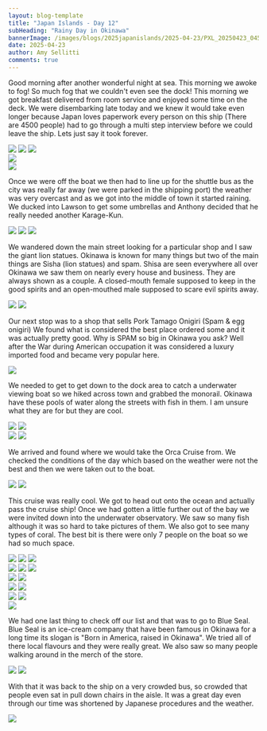 ```yaml
---
layout: blog-template
title: "Japan Islands - Day 12"
subHeading: "Rainy Day in Okinawa"
bannerImage: /images/blogs/2025japanislands/2025-04-23/PXL_20250423_045231022.jpg_compressed.JPEG
date: 2025-04-23
author: Amy Sellitti
comments: true
---
```

Good morning after another wonderful night at sea. This morning we awoke to fog! So much fog that we couldn't even see the dock! This morning we got breakfast delivered from room service and enjoyed some time on the deck. We were disembarking late today and we knew it would take even longer because Japan loves paperwork every person on this ship (There are 4500 people) had to go through a multi step interview before we could leave the ship. Lets just say it took forever.

<div class="grid-1l-2w">
  <img src="http://photos-2.asapadventures.com/blogs/2025japanislands/2025-04-23/PXL_20250423_005245926.jpg_compressed.JPEG"/>
  <img src="http://photos-2.asapadventures.com/blogs/2025japanislands/2025-04-23/PXL_20250423_001919025.MP.jpg_compressed.JPEG"/>
  <img src="http://photos-2.asapadventures.com/blogs/2025japanislands/2025-04-23/PXL_20250423_004416840.jpg_compressed.JPEG"/>
</div>
<div class="center-image"><img src="http://photos-2.asapadventures.com/blogs/2025japanislands/2025-04-23/PXL_20250423_014904710.MP.jpg_compressed.JPEG"/></div>
<div class="center-image"><img src="http://photos-2.asapadventures.com/blogs/2025japanislands/2025-04-23/PXL_20250423_024141627.MP.jpg_compressed.JPEG"/></div>

Once we were off the boat we then had to line up for the shuttle bus as the city was really far away (we were parked in the shipping port) the weather was very overcast and as we got into the middle of town it started raining. We ducked into Lawson to get some umbrellas and Anthony decided that he really needed another Karage-Kun.

<div class="grid-2w-1l">
  <img src="http://photos-2.asapadventures.com/blogs/2025japanislands/2025-04-23/PXL_20250423_042019189.MP.jpg_compressed.JPEG"/>
  <img src="http://photos-2.asapadventures.com/blogs/2025japanislands/2025-04-23/PXL_20250423_044339154.jpg_compressed.JPEG"/>
  <img src="http://photos-2.asapadventures.com/blogs/2025japanislands/2025-04-23/PXL_20250423_044332608.jpg_compressed.JPEG"/>
</div>

We wandered down the main street looking for a particular shop and I saw the giant lion statues. Okinawa is known for many things but two of the main things are Sisha (lion statues) and spam. Shisa are seen everywhere all over Okinawa we saw them on nearly every house and business. They are always shown as a couple. A closed-mouth female supposed to keep in the good spirits and an open-mouthed male supposed to scare evil spirits away. 

<div class="grid-2c">
  <img src="http://photos-2.asapadventures.com/blogs/2025japanislands/2025-04-23/PXL_20250423_045231022.jpg_compressed.JPEG"/>
  <img src="http://photos-2.asapadventures.com/blogs/2025japanislands/2025-04-23/PXL_20250423_045250024.jpg_compressed.JPEG"/>
</div>

Our next stop was to a shop that sells Pork Tamago Onigiri (Spam & egg onigiri) We found what is considered the best place ordered some and it was actually pretty good. Why is SPAM so big in Okinawa you ask? Well after the War  during American occupation it was considered a luxury imported food and became very popular here. 

<div class="center-image"><img src="http://photos-2.asapadventures.com/blogs/2025japanislands/2025-04-23/PXL_20250423_051019066.jpg_compressed.JPEG"/></div>

We needed to get to get down to the dock area to catch a underwater viewing boat so we hiked across town and grabbed the monorail. Okinawa have these pools of water along the streets with fish in them. I am unsure what they are for but they are cool. 

<div class="grid-2c">
  <img src="http://photos-2.asapadventures.com/blogs/2025japanislands/2025-04-23/PXL_20250423_052000601.jpg_compressed.JPEG"/>
  <img src="http://photos-2.asapadventures.com/blogs/2025japanislands/2025-04-23/PXL_20250423_052243916.jpg_compressed.JPEG"/>
</div>
<div class="grid-2c">
  <img src="http://photos-2.asapadventures.com/blogs/2025japanislands/2025-04-23/PXL_20250423_052722742.MP.jpg_compressed.JPEG"/>
  <img src="http://photos-2.asapadventures.com/blogs/2025japanislands/2025-04-23/PXL_20250423_053130256.jpg_compressed.JPEG"/>
</div>

We arrived and found where we would take the Orca Cruise from. We checked the conditions of the day which based on the weather were not the best and then we were taken out to the boat. 

<div class="grid-2c">
  <img src="http://photos-2.asapadventures.com/blogs/2025japanislands/2025-04-23/PXL_20250423_061314743.jpg_compressed.JPEG"/>
  <img src="http://photos-2.asapadventures.com/blogs/2025japanislands/2025-04-23/PXL_20250423_062225593.jpg_compressed.JPEG"/>
</div>

This cruise was really cool. We got to head out onto the ocean and actually pass the cruise ship! Once we had gotten a little further out of the bay we were invited down into the underwater observatory. We saw so many fish although it was so hard to take pictures of them. We also got to see many types of coral. The best bit is there were only 7 people on the boat so we had so much space.  

<div class="grid-1l-2w">
  <img src="http://photos-2.asapadventures.com/blogs/2025japanislands/2025-04-23/PXL_20250423_063418939.MP.jpg_compressed.JPEG"/>
  <img src="http://photos-2.asapadventures.com/blogs/2025japanislands/2025-04-23/PXL_20250423_062736962.jpg_compressed.JPEG"/>
  <img src="http://photos-2.asapadventures.com/blogs/2025japanislands/2025-04-23/PXL_20250423_064212041.jpg_compressed.JPEG"/>
</div>
<div class="grid-3c">
  <img src="http://photos-2.asapadventures.com/blogs/2025japanislands/2025-04-23/PXL_20250423_064403714.MP.jpg_compressed.JPEG"/>
  <img src="http://photos-2.asapadventures.com/blogs/2025japanislands/2025-04-23/PXL_20250423_064717714.MP.jpg_compressed.JPEG"/>
  <img src="http://photos-2.asapadventures.com/blogs/2025japanislands/2025-04-23/PXL_20250423_064524623.MP.jpg_compressed.JPEG"/>
</div>
<div class="grid-2c">
  <img src="http://photos-2.asapadventures.com/blogs/2025japanislands/2025-04-23/PXL_20250423_064847104.jpg_compressed.JPEG"/>
  <img src="http://photos-2.asapadventures.com/blogs/2025japanislands/2025-04-23/PXL_20250423_064852956.jpg_compressed.JPEG"/>
</div>
<div class="grid-2c">
  <img src="http://photos-2.asapadventures.com/blogs/2025japanislands/2025-04-23/PXL_20250423_065130206.MP.jpg_compressed.JPEG"/>
  <img src="http://photos-2.asapadventures.com/blogs/2025japanislands/2025-04-23/PXL_20250423_065717445.jpg_compressed.JPEG"/>
</div>
<div class="grid-2c">
  <img src="http://photos-2.asapadventures.com/blogs/2025japanislands/2025-04-23/PXL_20250423_065813333.jpg_compressed.JPEG"/>
  <img src="http://photos-2.asapadventures.com/blogs/2025japanislands/2025-04-23/PXL_20250423_070201052.jpg_compressed.JPEG"/>
</div>
<div class="center-image"><img src="http://photos-2.asapadventures.com/blogs/2025japanislands/2025-04-23/PXL_20250423_070343488.MP.jpg_compressed.JPEG"/></div>

We had one last thing to check off our list and that was to go to Blue Seal. Blue Seal is an ice-cream company that have been famous in Okinawa for a long time its slogan is "Born in America, raised in Okinawa". We tried all of there local flavours and they were really great. We also saw so many people walking around in the merch of the store.

<div class="grid-2c">
  <img src="http://photos-2.asapadventures.com/blogs/2025japanislands/2025-04-23/PXL_20250423_080549016.jpg_compressed.JPEG"/>
  <img src="http://photos-2.asapadventures.com/blogs/2025japanislands/2025-04-23/PXL_20250423_080659191.jpg_compressed.JPEG"/>
</div>

With that it was back to the ship on a very crowded bus, so crowded that people even sat in pull down chairs in the aisle. It was a great day even through our time was shortened by Japanese procedures and the weather.

<div class="center-image"><img src="http://photos-2.asapadventures.com/blogs/2025japanislands/2025-04-23/PXL_20250423_084742510.MP.jpg_compressed.JPEG"/></div>